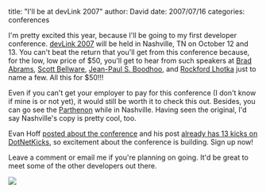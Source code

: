 
title: "I'll be at devLink 2007"
author: David
date: 2007/07/16
categories: conferences

I'm pretty excited this year, because I'll be going to my first developer conference. [devLink 2007](http://www.devlink.net/) will be held in Nashville, TN on October 12 and 13. You can't beat the return that you'll get from this conference because, for the low, low price of $50, you'll get to hear from such speakers at [Brad Abrams](http://blogs.msdn.com/brada/default.aspx), [Scott Bellware](http://codebetter.com/blogs/scott.bellware/default.aspx), [Jean-Paul S. Boodhoo](http://codebetter.com/blogs/jean-paul_boodhoo/default.aspx), and [Rockford Lhotka](http://www.lhotka.net/weblog/) just to name a few. All this for $50!!! 

Even if you can't get your employer to pay for this conference (I don't know if mine is or not yet), it would still be worth it to check this out. Besides, you can go see the [Parthenon](http://www.nashville.gov/parthenon/) while in Nashville. Having seen the original, I'd say Nashville's copy is pretty cool, too. 

Evan Hoff [posted about the conference](http://evanhoff.com/archive/2007/07/07/29.aspx) and his post [already has 13 kicks on DotNetKicks](http://www.dotnetkicks.com/community/DevLink_2007_A_world_class_conference_you_can_afford), so excitement about the conference is building. Sign up now! 

Leave a comment or email me if you're planning on going. It'd be great to meet some of the other developers out there.

[<img src="http://www.devlink.net/Portals/0/devLinkBeThere.gif" border="0">](http://www.devlink.net/)

